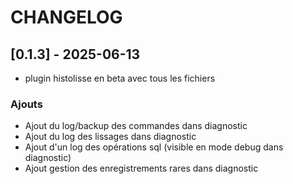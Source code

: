 # CHANGELOG

## [0.1.3] - 2025-06-13
- plugin histolisse en beta avec tous les fichiers

### Ajouts
- Ajout du log/backup des commandes dans diagnostic
- Ajout du log des lissages dans diagnostic
- Ajout d'un log des opérations sql (visible en mode debug dans diagnostic)
- Ajout gestion des enregistrements rares dans diagnostic